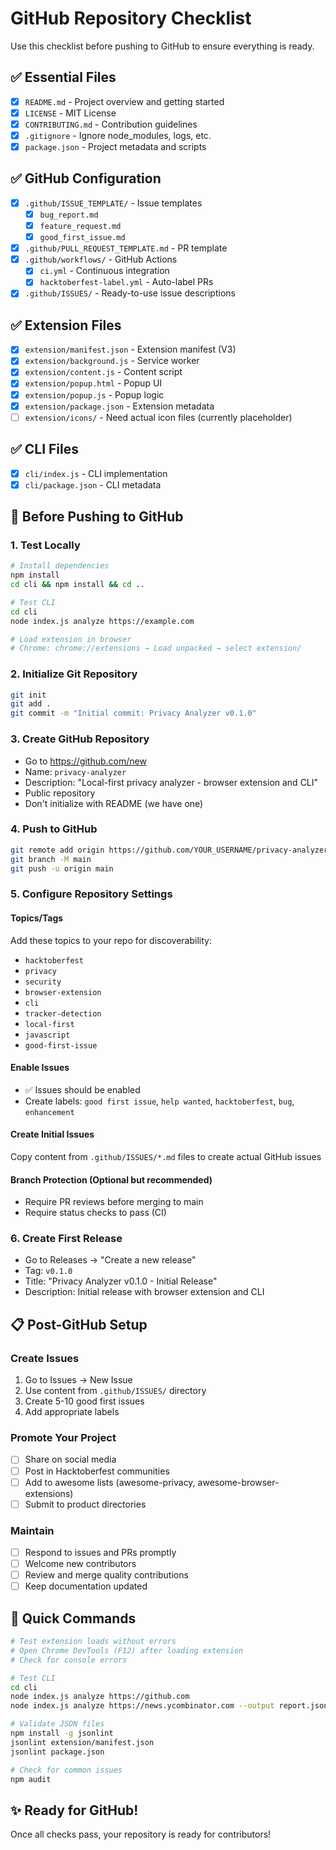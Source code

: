 # GitHub Repository Checklist

Use this checklist before pushing to GitHub to ensure everything is ready.

## ✅ Essential Files

- [x] `README.md` - Project overview and getting started
- [x] `LICENSE` - MIT License
- [x] `CONTRIBUTING.md` - Contribution guidelines
- [x] `.gitignore` - Ignore node_modules, logs, etc.
- [x] `package.json` - Project metadata and scripts

## ✅ GitHub Configuration

- [x] `.github/ISSUE_TEMPLATE/` - Issue templates
  - [x] `bug_report.md`
  - [x] `feature_request.md`
  - [x] `good_first_issue.md`
- [x] `.github/PULL_REQUEST_TEMPLATE.md` - PR template
- [x] `.github/workflows/` - GitHub Actions
  - [x] `ci.yml` - Continuous integration
  - [x] `hacktoberfest-label.yml` - Auto-label PRs
- [x] `.github/ISSUES/` - Ready-to-use issue descriptions

## ✅ Extension Files

- [x] `extension/manifest.json` - Extension manifest (V3)
- [x] `extension/background.js` - Service worker
- [x] `extension/content.js` - Content script
- [x] `extension/popup.html` - Popup UI
- [x] `extension/popup.js` - Popup logic
- [x] `extension/package.json` - Extension metadata
- [ ] `extension/icons/` - Need actual icon files (currently placeholder)

## ✅ CLI Files

- [x] `cli/index.js` - CLI implementation
- [x] `cli/package.json` - CLI metadata

## 🚀 Before Pushing to GitHub

### 1. Test Locally
```bash
# Install dependencies
npm install
cd cli && npm install && cd ..

# Test CLI
cd cli
node index.js analyze https://example.com

# Load extension in browser
# Chrome: chrome://extensions → Load unpacked → select extension/
```

### 2. Initialize Git Repository
```bash
git init
git add .
git commit -m "Initial commit: Privacy Analyzer v0.1.0"
```

### 3. Create GitHub Repository
- Go to https://github.com/new
- Name: `privacy-analyzer`
- Description: "Local-first privacy analyzer - browser extension and CLI"
- Public repository
- Don't initialize with README (we have one)

### 4. Push to GitHub
```bash
git remote add origin https://github.com/YOUR_USERNAME/privacy-analyzer.git
git branch -M main
git push -u origin main
```

### 5. Configure Repository Settings

#### Topics/Tags
Add these topics to your repo for discoverability:
- `hacktoberfest`
- `privacy`
- `security`
- `browser-extension`
- `cli`
- `tracker-detection`
- `local-first`
- `javascript`
- `good-first-issue`

#### Enable Issues
- ✅ Issues should be enabled
- Create labels: `good first issue`, `help wanted`, `hacktoberfest`, `bug`, `enhancement`

#### Create Initial Issues
Copy content from `.github/ISSUES/*.md` files to create actual GitHub issues

#### Branch Protection (Optional but recommended)
- Require PR reviews before merging to main
- Require status checks to pass (CI)

### 6. Create First Release
- Go to Releases → "Create a new release"
- Tag: `v0.1.0`
- Title: "Privacy Analyzer v0.1.0 - Initial Release"
- Description: Initial release with browser extension and CLI

## 📋 Post-GitHub Setup

### Create Issues
1. Go to Issues → New Issue
2. Use content from `.github/ISSUES/` directory
3. Create 5-10 good first issues
4. Add appropriate labels

### Promote Your Project
- [ ] Share on social media
- [ ] Post in Hacktoberfest communities
- [ ] Add to awesome lists (awesome-privacy, awesome-browser-extensions)
- [ ] Submit to product directories

### Maintain
- [ ] Respond to issues and PRs promptly
- [ ] Welcome new contributors
- [ ] Review and merge quality contributions
- [ ] Keep documentation updated

## 🎯 Quick Commands

```bash
# Test extension loads without errors
# Open Chrome DevTools (F12) after loading extension
# Check for console errors

# Test CLI
cd cli
node index.js analyze https://github.com
node index.js analyze https://news.ycombinator.com --output report.json

# Validate JSON files
npm install -g jsonlint
jsonlint extension/manifest.json
jsonlint package.json

# Check for common issues
npm audit
```

## ✨ Ready for GitHub!

Once all checks pass, your repository is ready for contributors!
